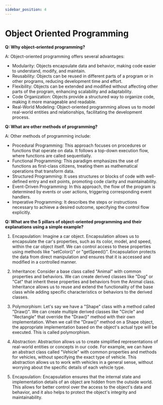 ```yaml
---
sidebar_position: 4
---
```


# Object Oriented Programming


**Q: Why object-oriented programming?**

A: Object-oriented programming offers several advantages:

- Modularity: Objects encapsulate data and behavior, making code easier to understand, modify, and maintain.
- Reusability: Objects can be reused in different parts of a program or in other programs, reducing development time and effort.
- Flexibility: Objects can be extended and modified without affecting other parts of the program, enhancing scalability and adaptability.
- Code Organization: Objects provide a structured way to organize code, making it more manageable and readable.
- Real-World Modeling: Object-oriented programming allows us to model real-world entities and relationships, facilitating the development process.

**Q: What are other methods of programming?**

A: Other methods of programming include:

- Procedural Programming: This approach focuses on procedures or functions that operate on data. It follows a top-down execution flow, where functions are called sequentially.
- Functional Programming: This paradigm emphasizes the use of functions as first-class citizens, treating them as mathematical operations that transform data.
- Structured Programming: It uses structures or blocks of code with well-defined entry and exit points, promoting code clarity and maintainability.
- Event-Driven Programming: In this approach, the flow of the program is determined by events or user actions, triggering corresponding event handlers.
- Imperative Programming: It describes the steps or instructions necessary to achieve a desired outcome, specifying the control flow explicitly.

**Q: What are the 5 pillars of object-oriented programming and their explanations using a simple example?**

1. Encapsulation:
   Imagine a car object. Encapsulation allows us to encapsulate the car's properties, such as its color, model, and speed, within the car object itself. We can control access to these properties using methods like "setColor()" or "getSpeed()". Encapsulation protects the data from direct manipulation and ensures that it is accessed and modified in a controlled manner.

2. Inheritance:
   Consider a base class called "Animal" with common properties and behaviors. We can create derived classes like "Dog" or "Cat" that inherit these properties and behaviors from the Animal class. Inheritance allows us to reuse and extend the functionality of the base class while adding specific characteristics or behaviors to the derived classes.

3. Polymorphism:
   Let's say we have a "Shape" class with a method called "Draw()". We can create multiple derived classes like "Circle" and "Rectangle" that override the "Draw()" method with their own implementation. When we call the "Draw()" method on a Shape object, the appropriate implementation based on the object's actual type will be executed. This is called polymorphism.

4. Abstraction:
   Abstraction allows us to create simplified representations of real-world entities or concepts in our code. For example, we can have an abstract class called "Vehicle" with common properties and methods for vehicles, without specifying the exact type of vehicle. This abstraction allows us to work with vehicles in a general sense, without worrying about the specific details of each vehicle type.

5. Encapsulation:
   Encapsulation ensures that the internal state and implementation details of an object are hidden from the outside world. This allows for better control over the access to the object's data and behavior, and it also helps to protect the object's integrity and maintainability.

